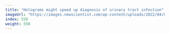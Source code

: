 ```yaml
---
title: "Holograms might speed up diagnosis of urinary tract infection"
imageUrl: "https://images.newscientist.com/wp-content/uploads/2022/04/01171310/SEI_96596610.jpg?width=600"
index: 550
weight: 550
---
```

